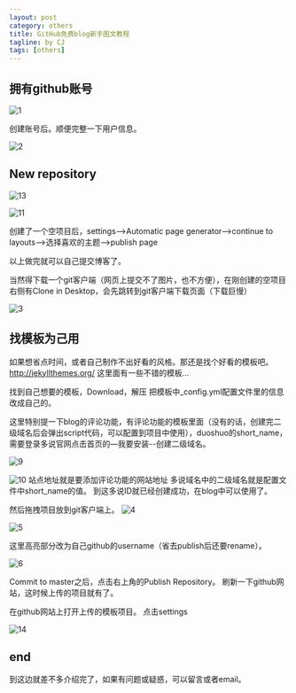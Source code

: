 ```yaml
---
layout: post
category: others
title: GitHub免费blog新手图文教程
tagline: by CJ
tags: [others]
---
```

  
## 拥有github账号

![1](http://charlescj.github.io/assets/themes/Snail/img/firstGitHubBlog/1.png)

创建账号后。顺便完整一下用户信息。

<!--more-->

![2](http://charlescj.github.io/assets/themes/Snail/img/firstGitHubBlog/2.png)

  
## New repository

![13](http://charlescj.github.io/assets/themes/Snail/img/firstGitHubBlog/13.png)

![11](http://charlescj.github.io/assets/themes/Snail/img/firstGitHubBlog/11.png)

创建了一个空项目后，settings-->Automatic page generator-->continue to layouts-->选择喜欢的主题-->publish page

以上做完就可以自己提交博客了。

当然得下载一个git客户端（网页上提交不了图片，也不方便），在刚创建的空项目右侧有Clone in Desktop，会先跳转到git客户端下载页面（下载巨慢）

![3](http://charlescj.github.io/assets/themes/Snail/img/firstGitHubBlog/3.png)
  
## 找模板为己用
如果想省点时间，或者自己制作不出好看的风格。那还是找个好看的模板吧。
http://jekyllthemes.org/
这里面有一些不错的模板…

找到自己想要的模板，Download，解压
把模板中_config.yml配置文件里的信息改成自己的。

这里特别提一下blog的评论功能，有评论功能的模板里面（没有的话，创建完二级域名后会弹出script代码，可以配置到项目中使用），duoshuo的short_name，需要登录多说官网点击首页的—我要安装--创建二级域名。

![9](http://charlescj.github.io/assets/themes/Snail/img/firstGitHubBlog/9.png)

![10](http://charlescj.github.io/assets/themes/Snail/img/firstGitHubBlog/10.png)
站点地址就是要添加评论功能的网站地址
多说域名中的二级域名就是配置文件中short_name的值。
到这多说ID就已经创建成功，在blog中可以使用了。

然后拖拽项目放到git客户端上。
![4](http://charlescj.github.io/assets/themes/Snail/img/firstGitHubBlog/4.png)

![5](http://charlescj.github.io/assets/themes/Snail/img/firstGitHubBlog/5.png)

这里高亮部分改为自己github的username（省去publish后还要rename）。

![6](http://charlescj.github.io/assets/themes/Snail/img/firstGitHubBlog/6.png)

Commit to master之后，点击右上角的Publish Repository。
刷新一下github网站，这时候上传的项目就有了。

在github网站上打开上传的模板项目。
点击settings

![14](http://charlescj.github.io/assets/themes/Snail/img/firstGitHubBlog/14.png)
  
## end

到这边就差不多介绍完了，如果有问题或疑惑，可以留言或者email。
